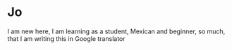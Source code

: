 # Jo
I am new here, I am learning as a student, Mexican and beginner, so much, that I am writing this in Google translator
